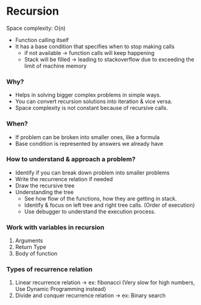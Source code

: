 # Recursion
Space complexity: O(n)

- Function calling itself
- It has a base condition that specifies when to stop making calls
  - if not available -> function calls will keep happening
  - Stack will be filled -> leading to stackoverflow due to exceeding the limit of machine memory

### Why?
- Helps in solving bigger complex problems in simple ways.
- You can convert recursion solutions into iteration & vice versa.
- Space complexity is not constant because of recursive calls.

### When?
- If problem can be broken into smaller ones, like a formula
- Base condition is represented by answers we already have

### How to understand & approach a problem?

- Identify if you can break down problem into smaller problems
- Write the recurrence relation if needed
- Draw the recursive tree
- Understanding the tree
  - See how flow of the functions, how they are getting in stack.
  - Identify & focus on left tree and right tree calls. (Order of execution)
  - Use debugger to understand the execution process.

### Work with variables in recursion
1. Arguments
2. Return Type
3. Body of function

### Types of recurrence relation
1. Linear recurrence relation -> ex: fibonacci (Very slow for high numbers, Use Dynamic Programming instead)
2. Divide and conquer recurrence relation -> ex: Binary search
